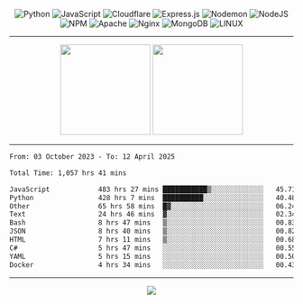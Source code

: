 <div align="center">
  
![Python](https://img.shields.io/badge/python-3670A0?style=for-the-badge&logo=python&logoColor=ffdd54) ![JavaScript](https://img.shields.io/badge/javascript-%23323330.svg?style=for-the-badge&logo=javascript&logoColor=%23F7DF1E) ![Cloudflare](https://img.shields.io/badge/Cloudflare-F38020?style=for-the-badge&logo=Cloudflare&logoColor=white) ![Express.js](https://img.shields.io/badge/express.js-%23404d59.svg?style=for-the-badge&logo=express&logoColor=%2361DAFB) ![Nodemon](https://img.shields.io/badge/NODEMON-%23323330.svg?style=for-the-badge&logo=nodemon&logoColor=%BBDEAD) ![NodeJS](https://img.shields.io/badge/node.js-6DA55F?style=for-the-badge&logo=node.js&logoColor=white) ![NPM](https://img.shields.io/badge/NPM-%23CB3837.svg?style=for-the-badge&logo=npm&logoColor=white) ![Apache](https://img.shields.io/badge/apache-%23D42029.svg?style=for-the-badge&logo=apache&logoColor=white) ![Nginx](https://img.shields.io/badge/nginx-%23009639.svg?style=for-the-badge&logo=nginx&logoColor=white) ![MongoDB](https://img.shields.io/badge/MongoDB-%234ea94b.svg?style=for-the-badge&logo=mongodb&logoColor=white) ![LINUX](https://img.shields.io/badge/Linux-FCC624?style=for-the-badge&logo=linux&logoColor=black)

---


<img src="https://github-readme-streak-stats.herokuapp.com/?user=anotherrandomonline&theme=react" height="160"/>
  
<img src="https://github-readme-stats.vercel.app/api?username=anotherrandomonline&show_icons=true&include_all_commits=true&theme=react" height="160"/>
</div>

---

<!--START_SECTION:waka-->

```txt
From: 03 October 2023 - To: 12 April 2025

Total Time: 1,057 hrs 41 mins

JavaScript            483 hrs 27 mins ███████████▒░░░░░░░░░░░░░   45.71 %
Python                428 hrs 7 mins  ██████████░░░░░░░░░░░░░░░   40.48 %
Other                 65 hrs 58 mins  █▓░░░░░░░░░░░░░░░░░░░░░░░   06.24 %
Text                  24 hrs 46 mins  ▓░░░░░░░░░░░░░░░░░░░░░░░░   02.34 %
Bash                  8 hrs 47 mins   ▒░░░░░░░░░░░░░░░░░░░░░░░░   00.83 %
JSON                  8 hrs 40 mins   ▒░░░░░░░░░░░░░░░░░░░░░░░░   00.82 %
HTML                  7 hrs 11 mins   ▒░░░░░░░░░░░░░░░░░░░░░░░░   00.68 %
C#                    5 hrs 47 mins   ░░░░░░░░░░░░░░░░░░░░░░░░░   00.55 %
YAML                  5 hrs 15 mins   ░░░░░░░░░░░░░░░░░░░░░░░░░   00.50 %
Docker                4 hrs 34 mins   ░░░░░░░░░░░░░░░░░░░░░░░░░   00.43 %
```

<!--END_SECTION:waka-->

---

<div align="center">
  
![](https://github-profile-trophy.vercel.app/?username=anotherrandomonline&theme=darkhub&no-frame=true&no-bg=true&margin-w=4)

</div>
